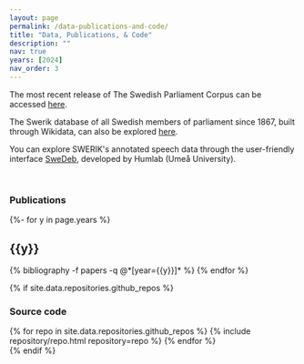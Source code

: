 ```yaml
---
layout: page
permalink: /data-publications-and-code/
title: "Data, Publications, & Code"
description: ""
nav: true
years: [2024]
nav_order: 3
---
```


The most recent release of The Swedish Parliament Corpus can be accessed <a href="https://github.com/swerik-project/the-swedish-parliament-corpus/releases/latest">here</a>.

The Swerik database of all Swedish members of parliament since 1867, built through Wikidata, can also be explored <a href="https://swerik-project.github.io/person-catalog/">here</a>.

You can explore SWERIK's annotated speech data through the user-friendly interface  <a href="https://swedeb.se/public/index.html#/">SweDeb</a>, developed by Humlab (Umeå University).

<br>

### Publications

<div class="publications">
{%- for y in page.years %}
  <h2 class="year">{{y}}</h2>
  {% bibliography -f papers -q @*[year={{y}}]* %}
{% endfor %}
</div>

{% if site.data.repositories.github_repos %}

### Source code

<div class="repositories d-flex flex-wrap flex-md-row flex-column justify-content-between align-items-center">
  {% for repo in site.data.repositories.github_repos %}
    {% include repository/repo.html repository=repo %}
  {% endfor %}
</div>
{% endif %}
